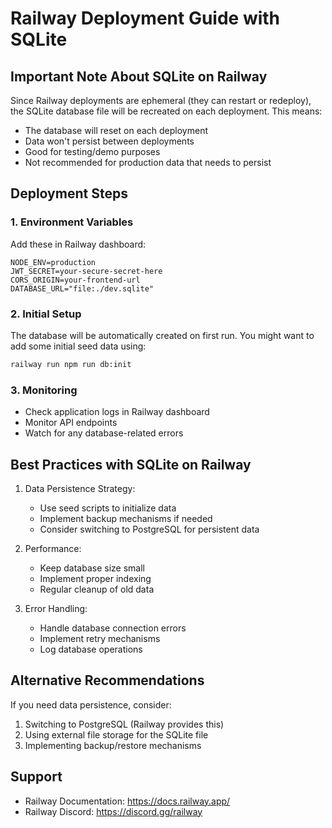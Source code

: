 # Railway Deployment Guide with SQLite

## Important Note About SQLite on Railway
Since Railway deployments are ephemeral (they can restart or redeploy), the SQLite database file will be recreated on each deployment. This means:
- The database will reset on each deployment
- Data won't persist between deployments
- Good for testing/demo purposes
- Not recommended for production data that needs to persist

## Deployment Steps

### 1. Environment Variables
Add these in Railway dashboard:
```
NODE_ENV=production
JWT_SECRET=your-secure-secret-here
CORS_ORIGIN=your-frontend-url
DATABASE_URL="file:./dev.sqlite"
```

### 2. Initial Setup
The database will be automatically created on first run. You might want to add some initial seed data using:
```bash
railway run npm run db:init
```

### 3. Monitoring
- Check application logs in Railway dashboard
- Monitor API endpoints
- Watch for any database-related errors

## Best Practices with SQLite on Railway

1. Data Persistence Strategy:
   - Use seed scripts to initialize data
   - Implement backup mechanisms if needed
   - Consider switching to PostgreSQL for persistent data

2. Performance:
   - Keep database size small
   - Implement proper indexing
   - Regular cleanup of old data

3. Error Handling:
   - Handle database connection errors
   - Implement retry mechanisms
   - Log database operations

## Alternative Recommendations
If you need data persistence, consider:
1. Switching to PostgreSQL (Railway provides this)
2. Using external file storage for the SQLite file
3. Implementing backup/restore mechanisms

## Support
- Railway Documentation: https://docs.railway.app/
- Railway Discord: https://discord.gg/railway